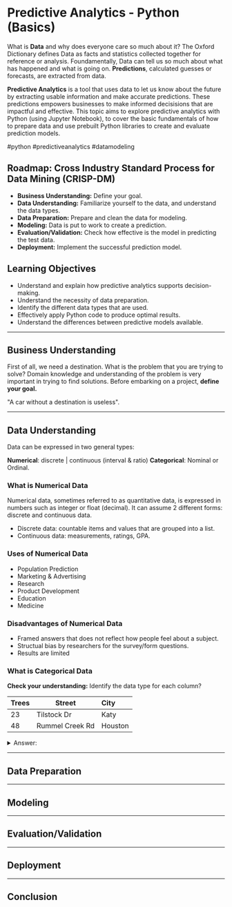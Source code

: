 # Predictive Analytics - Python (Basics)

What is <b>Data</b> and why does everyone care so much about it? The Oxford Dictionary defines Data as facts and statistics collected together for reference or analysis. Foundamentally, Data can tell us so much about what has happened and what is going on. <b>Predictions</b>, calculated guesses or forecasts, are extracted from data.

<b>Predictive Analytics</b> is a tool that uses data to let us know about the future by extracting usable information and make accurate predictions. These predictions empowers businesses to make informed decisisions that are impactful and effective. This topic aims to explore predictive analytics with Python (using Jupyter Notebook), to cover the basic fundamentals of how to prepare data and use prebuilt Python libraries to create and evaluate prediction models. 

#python #predictiveanalytics #datamodeling

## Roadmap: Cross Industry Standard Process for Data Mining (CRISP-DM)
- <b>Business Understanding:</b> Define your goal.
- <b>Data Understanding:</b> Familiarize yourself to the data, and understand the data types.
- <b>Data Preparation:</b> Prepare and clean the data for modeling. 
- <b>Modeling:</b> Data is put to work to create a prediction. 
- <b>Evaluation/Validation:</b> Check how effective is the model in predicting the test data.
- <b>Deployment:</b> Implement the successful prediction model.

## Learning Objectives

- Understand and explain how predictive analytics supports decision-making.
- Understand the necessity of data preparation.
- Identify the different data types that are used.
- Effectively apply Python code to produce optimal results.
- Understand the differences between predictive models available.

----------------------

## Business Understanding

First of all, we need a destination. What is the problem that you are trying to solve? Domain knowledge and understanding of the problem is very important in trying to find solutions. Before embarking on a project, <b>define your goal.</b>  

"A car without a destination is useless".

----------------------

## Data Understanding

Data can be expressed in two general types: 

<b>Numerical</b>: discrete | continuous (interval & ratio)
<b>Categorical</b>: Nominal or Ordinal.

### What is Numerical Data

Numerical data, sometimes referred to as quantitative data, is expressed in numbers such as integer or float (decimal). It can assume 2 different forms: discrete and continuous data. 

- Discrete data: countable items and values that are grouped into a list.
- Continuous data: measurements, ratings, GPA.

### Uses of Numerical Data

- Population Prediction
- Marketing & Advertising
- Research
- Product Development
- Education
- Medicine

### Disadvantages of Numerical Data

- Framed answers that does not reflect how people feel about a subject.
- Structual bias by researchers for the survey/form questions.
- Results are limited

### What is Categorical Data

<b>Check your understanding:</b> Identify the data type for each column?

| Trees | Street | City |
|-------------|-------------|:------------|
| 23 | Tilstock Dr |  Katy  |
| 48 | Rummel Creek Rd |  Houston    |


<details>
  <summary>Answer:</summary>
  <b>Tree:</b> Numerical   <br>
  <b>Street:</b> Categorical   <br>
  <b>City:</b> Categorical   <br>
</details>


----------------------

## Data Preparation

----------------------

## Modeling

----------------------

## Evaluation/Validation

----------------------

## Deployment


----------------------

## Conclusion

